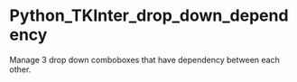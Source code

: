 # Python_TKInter_drop_down_dependency
Manage 3 drop down comboboxes that have dependency between each other.
